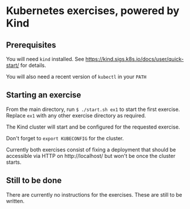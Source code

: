 # Kubernetes exercises, powered by Kind

## Prerequisites

You will need `kind` installed. See https://kind.sigs.k8s.io/docs/user/quick-start/ for details.

You will also need a recent version of `kubectl` in your `PATH`

## Starting an exercise

From the main directory, run `$ ./start.sh ex1` to start the first exercise. Replace `ex1` with any other exercise directory as required.

The Kind cluster will start and be configured for the requested exercise.

Don't forget to `export KUBECONFIG` for the cluster.

Currently both exercises consist of fixing a deployment that should be accessible via HTTP on http://localhost/ but won't be once the cluster starts.


## Still to be done

There are currently no instructions for the exercises. These are still to be written.
